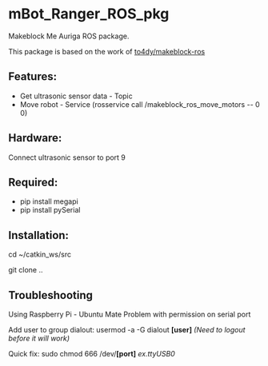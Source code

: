 # mBot_Ranger_ROS_pkg
Makeblock Me Auriga ROS package.

This package is based on the work of [to4dy/makeblock-ros](https://github.com/to4dy/makeblock-ros) 

Features:
--
- Get ultrasonic sensor data - Topic 
- Move robot - Service (rosservice call /makeblock_ros_move_motors -- 0 0)

Hardware:
--
Connect ultrasonic sensor to port 9

Required:
--
- pip install megapi
- pip install pySerial

Installation:
--
cd ~/catkin_ws/src

git clone ..

Troubleshooting
--
Using Raspberry Pi - Ubuntu Mate
Problem with permission on serial port

Add user to group dialout:
usermod -a -G dialout **[user]**
*(Need to logout before it will work)*

Quick fix:
sudo chmod 666 /dev/**[port]** *ex.ttyUSB0*

